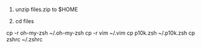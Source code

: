 1. unzip files.zip to $HOME

2. cd files

  cp -r oh-my-zsh ~/.oh-my-zsh
  cp -r vim ~/.vim
  cp p10k.zsh ~/.p10k.zsh
  cp zshrc ~/.zshrc
